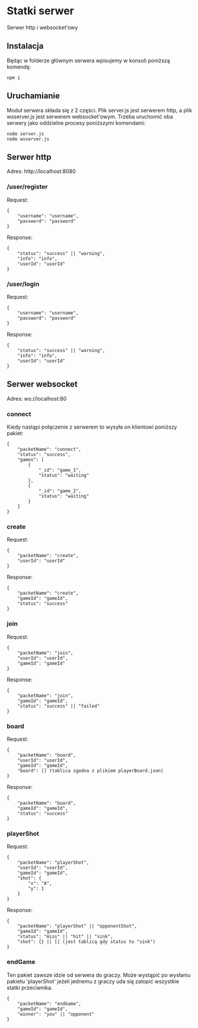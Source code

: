 # Statki serwer

Serwer http i websocket'owy

## Instalacja

Będąc w folderze głównym serwera wpisujemy w konsoli poniższą komendę:

```
npm i
```

## Uruchamianie

Moduł serwera składa się z 2 części. Plik server.js jest serwerem http, a plik wsserver.js jest serwerem websocket'owym.
Trzeba uruchomić oba serwery jako oddzielne procesy poniższymi komendami:

```
node server.js
node wsserver.js
```

## Serwer http

Adres: http://localhost:8080

### /user/register

Request:
```
{
	"username": "username",
	"password": "password"
}
```

Response:
```
{
	"status": "success" || "warning",
	"info": "info",
	"userId": "userId"
}
```

### /user/login

Request:
```
{
	"username": "username",
	"password": "password"
}
```

Response:
```
{
	"status": "success" || "warning",
	"info": "info",
	"userId": "userId"
}
```

## Serwer websocket

Adres: ws://localhost:80

### connect

Kiedy nastąpi połączenie z serwerem to wysyła on klientowi poniższy pakiet:
```
{
	"packetName": "connect",
	"status": "success",
	"games": [
		{
			"_id": "game_1",
			"status": "waiting"
		},
		{
			"_id": "game_2",
			"status": "waiting"
		}
	]
}
```

### create

Request:
```
{
	"packetName": "create",
	"userId": "userId"
}
```

Response:
```
{
	"packetName": "create",
	"gameId": "gameId",
	"status": "success"
}
```

### join

Request:
```
{
	"packetName": "join",
	"userId": "userId",
	"gameId": "gameId"
}
```

Response:
```
{
	"packetName": "join",
	"gameId": "gameId",
	"status": "success" || "failed"
}
```

### board

Request:
```
{
	"packetName": "board",
	"userId": "userId",
	"gameId": "gameId",
	"board": [] (tablica zgodna z plikiem playerBoard.json)
}
```

Response:
```
{
	"packetName": "board",
	"gameId": "gameId",
	"status": "success"
}
```

### playerShot

Request:
```
{
	"packetName": "playerShot",
	"userId": "userId",
	"gameId": "gameId",
	"shot": {
		"x": "A",
		"y": 1
	}
}
```

Response:
```
{
	"packetName": "playerShot" || "opponentShot",
	"gameId": "gameId",
	"status": "miss" || "hit" || "sink",
	"shot": {} || [] (jest tablicą gdy status to "sink")
}
```

### endGame

Ten pakiet zawsze idzie od serwera do graczy.
Może wystąpić po wysłaniu pakietu 'playerShot' jeżeli jednemu z graczy uda się zatopić wszystkie statki przeciwnika.

```
{
	"packetName": "endGame",
	"gameId": "gameId",
	"winner": "you" || "opponent"
}
```